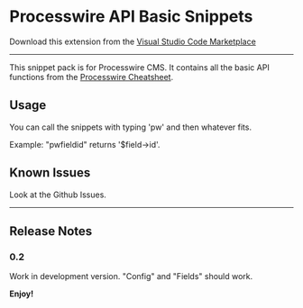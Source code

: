 # Processwire API Basic Snippets

Download this extension from the [Visual Studio Code Marketplace](https://marketplace.visualstudio.com/items?itemName=jleifeld.processwire-api-snippets-basic)

-----------------------------------------

This snippet pack is for Processwire CMS. It contains all the basic API functions from the [Processwire Cheatsheet](http://cheatsheet.processwire.com/).


## Usage

You can call the snippets with typing 'pw' and then whatever fits.

Example: "pwfieldid" returns '$field->id'.

## Known Issues

Look at the Github Issues.

-----------------------------------------------------------------------------------------------------------

## Release Notes

### 0.2

Work in development version. "Config" and "Fields" should work.

**Enjoy!**